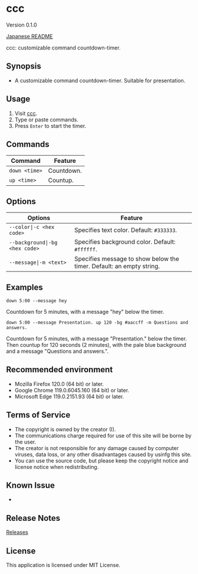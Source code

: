 # ccc

Version 0.1.0

[Japanese README](README.ja.md)

ccc: customizable command countdown-timer.

## Synopsis

- A customizable command countdown-timer. Suitable for presentation.

## Usage

1. Visit [ccc](https://taidalog.github.io/ccc/).
1. Type or paste commands.
1. Press `Enter` to start the timer.

## Commands

|Command|Feature|
|-------|------|
|`down <time>`|Countdown.|
|`up <time>`|Countup.|

## Options

|Options|Feature|
|-------|------|
|`--color\|-c <hex code>`|Specifies text color. Default: `#333333`.|
|`--background\|-bg <hex code>`|Specifies background color. Default: `#ffffff`.|
|`--message\|-m <text>`|Specifies message to show below the timer. Default: an empty string.|

## Examples

```
down 5:00 --message hey
```

Countdown for 5 minutes, with a message "hey" below the timer.

```
down 5:00 --message Presentation. up 120 -bg #aaccff -m Questions and answers.
```

Countdown for 5 minutes, with a message "Presentation." below the timer. Then countup for 120 seconds (2 minutes), with the pale blue background and a message "Questions and answers.".

## Recommended environment

- Mozilla Firefox 120.0 (64 bit) or later.
- Google Chrome 119.0.6045.160 (64 bit) or later.
- Microsoft Edge 119.0.2151.93 (64 bit) or later.

## Terms of Service

- The copyright is owned by the creator (I).
- The communications charge required for use of this site will be borne by the user.
- The creator is not responsible for any damage caused by computer viruses, data loss, or any other disadvantages caused by usinfg this site.
- You can use the source code, but please keep the copyright notice and license notice when redistributing.

## Known Issue

-

## Release Notes

[Releases](https://github.com/taidalog/ccc/releases)

## License

This application is licensed under MIT License.
